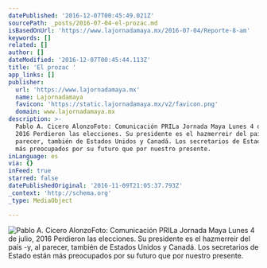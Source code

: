 ```yaml
---
datePublished: '2016-12-07T00:45:49.021Z'
sourcePath: _posts/2016-07-04-el-prozac.md
isBasedOnUrl: 'https://www.lajornadamaya.mx/2016-07-04/Reporte-8-am'
keywords: []
related: []
author: []
dateModified: '2016-12-07T00:45:44.113Z'
title: 'El prozac '
app_links: []
publisher:
  url: 'https://www.lajornadamaya.mx'
  name: Lajornadamaya
  favicon: 'https://static.lajornadamaya.mx/v2/favicon.png'
  domain: www.lajornadamaya.mx
description: >-
  Pablo A. Cicero AlonzoFoto: Comunicación PRILa Jornada Maya Lunes 4 de julio,
  2016 Perdieron las elecciones. Su presidente es el hazmerreir del país -y, al
  parecer, también de Estados Unidos y Canadá. Los secretarios de Estado están
  más preocupados por su futuro que por nuestro presente.
inLanguage: es
via: {}
inFeed: true
starred: false
datePublishedOriginal: '2016-11-09T21:05:37.793Z'
_context: 'http://schema.org'
_type: MediaObject

---
```

![Pablo A. Cicero AlonzoFoto: Comunicación PRILa Jornada Maya Lunes 4 de julio, 2016 Perdieron las elecciones. Su presidente es el hazmerreir del país -y, al parecer, también de Estados Unidos y Canadá. Los secretarios de Estado están más preocupados por su futuro que por nuestro presente.](https://the-grid-user-content.s3-us-west-2.amazonaws.com/2dc77b29-cb8a-477a-90a4-7c5c761f204b.png)